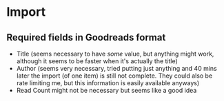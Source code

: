 
# Import

## Required fields in Goodreads format
- Title (seems necessary to have _some_ value, but anything might work, although it seems to be faster when it's actually the title)
- Author (seems very necessary, tried putting just anything and 40 mins later the import (of one item) is still not complete. They could also be rate limiting me, but this information is easily available anyways)
- Read Count might not be necessary but seems like a good idea
